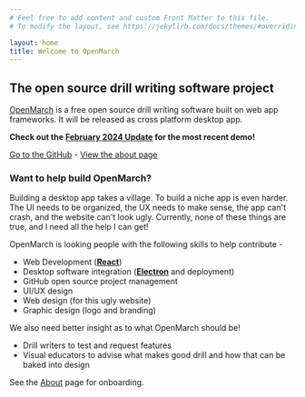 ```yaml
---
# Feel free to add content and custom Front Matter to this file.
# To modify the layout, see https://jekyllrb.com/docs/themes/#overriding-theme-defaults

layout: home
title: Welcome to OpenMarch
---
```


## The open source drill writing software project

[OpenMarch](https://github.com/AlexDumo/OpenMarch) is a free open source drill writing software built on web app frameworks.
It will be released as cross platform desktop app.

**Check out the [February 2024 Update](/jekyll/update/2024/03/01/updates.html) for the most recent demo!**

[Go to the GitHub](https://github.com/AlexDumo/OpenMarch) - [View the about page](about.markdown)

### Want to help build OpenMarch?

Building a desktop app takes a village. To build a niche app is even harder. The UI needs to be organized, the UX needs
to make sense, the app can't crash, and the website can't look ugly. Currently, none of these things are true, and I
need all the help I can get!

OpenMarch is looking people with the following skills to help contribute -

- Web Development ([**React**](https://react.dev/))
- Desktop software integration ([**Electron**](https://www.electronjs.org/) and deployment)
- GitHub open source project management
- UI/UX design
- Web design (for this ugly website)
- Graphic design (logo and branding)

We also need better insight as to what OpenMarch should be!

- Drill writers to test and request features
- Visual educators to advise what makes good drill and how that can be baked into design

See the [About](about.markdown) page for onboarding.
